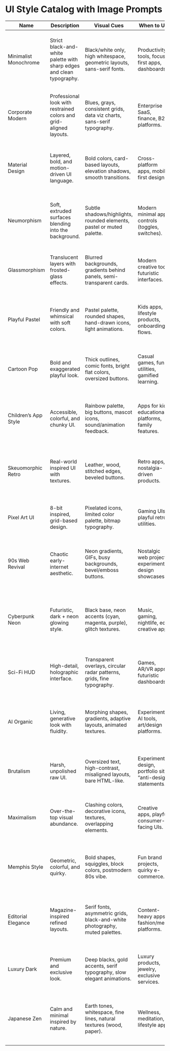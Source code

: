 # UI Style Catalog with Image Prompts

| Name               | Description                                                                 | Visual Cues                                                                                      | When to Use                                                                 | Image Prompt                                                                 |
|--------------------|-----------------------------------------------------------------------------|--------------------------------------------------------------------------------------------------|----------------------------------------------------------------------------|----------------------------------------------------------------------------|
| Minimalist Monochrome | Strict black-and-white palette with sharp edges and clean typography.       | Black/white only, high whitespace, geometric layouts, sans-serif fonts.                          | Productivity tools, focus-first apps, dashboards.                          | Minimalist monochrome app UI, black and white only, sharp edges, grid layout, clean sans-serif typography |
| Corporate Modern   | Professional look with restrained colors and grid-aligned layouts.          | Blues, grays, consistent grids, data viz charts, sans-serif typography.                          | Enterprise SaaS, finance, B2B platforms.                                   | Corporate app dashboard UI, blue and gray palette, clean charts, modern grid layout, professional look |
| Material Design    | Layered, bold, and motion-driven UI language.                               | Bold colors, card-based layouts, elevation shadows, smooth transitions.                          | Cross-platform apps, mobile-first design.                                  | Google Material Design UI, bold colors, cards, shadows, consistent grid, modern app layout |
| Neumorphism        | Soft, extruded surfaces blending into the background.                       | Subtle shadows/highlights, rounded elements, pastel or muted palette.                            | Modern minimal apps, controls (toggles, switches).                         | Neumorphic app UI, soft shadows, rounded buttons, pastel background, subtle highlights |
| Glassmorphism      | Translucent layers with frosted-glass effects.                              | Blurred backgrounds, gradients behind panels, semi-transparent cards.                            | Modern creative tools, futuristic interfaces.                              | Glassmorphism app UI, frosted glass panels, blurred colorful gradient background, layered depth |
| Playful Pastel     | Friendly and whimsical with soft colors.                                    | Pastel palette, rounded shapes, hand-drawn icons, light animations.                              | Kids apps, lifestyle products, onboarding flows.                           | Playful pastel app UI, soft colors, rounded buttons, hand-drawn icons, whimsical design |
| Cartoon Pop        | Bold and exaggerated playful look.                                          | Thick outlines, comic fonts, bright flat colors, oversized buttons.                              | Casual games, fun utilities, gamified learning.                            | Cartoon-style app UI, comic fonts, bold outlines, oversized buttons, flat bright colors |
| Children’s App Style | Accessible, colorful, and chunky UI.                                       | Rainbow palette, big buttons, mascot icons, sound/animation feedback.                            | Apps for kids, educational platforms, family features.                     | Children’s app UI, rainbow colors, chunky buttons, mascot characters, playful animations |
| Skeuomorphic Retro | Real-world inspired UI with textures.                                       | Leather, wood, stitched edges, beveled buttons.                                                  | Retro apps, nostalgia-driven products.                                     | Skeuomorphic retro app UI, leather and wood textures, realistic buttons, nostalgic design |
| Pixel Art UI       | 8-bit inspired, grid-based design.                                          | Pixelated icons, limited color palette, bitmap typography.                                       | Gaming UIs, playful retro utilities.                                       | Pixel art app UI, 8-bit icons, bitmap fonts, retro color palette, game interface |
| 90s Web Revival    | Chaotic early-internet aesthetic.                                           | Neon gradients, GIFs, busy backgrounds, bevel/emboss buttons.                                    | Nostalgic web projects, experimental design showcases.                     | 90s web revival UI, neon gradients, animated gifs, busy backgrounds, skeuomorphic buttons |
| Cyberpunk Neon     | Futuristic, dark + neon glowing style.                                      | Black base, neon accents (cyan, magenta, purple), glitch textures.                               | Music, gaming, nightlife, edgy creative apps.                              | Cyberpunk neon UI, black background, glowing cyan magenta accents, glitch textures, futuristic typography |
| Sci-Fi HUD         | High-detail, holographic interface.                                         | Transparent overlays, circular radar patterns, grids, fine typography.                           | Games, AR/VR apps, futuristic dashboards.                                  | Sci-fi HUD app UI, holographic overlays, radar elements, detailed futuristic interface |
| AI Organic         | Living, generative look with fluidity.                                      | Morphing shapes, gradients, adaptive layouts, animated textures.                                 | Experimental AI tools, art/design platforms.                               | AI organic app UI, fluid generative shapes, morphing gradients, living adaptive layouts |
| Brutalism          | Harsh, unpolished raw UI.                                                   | Oversized text, high-contrast, misaligned layouts, bare HTML-like.                               | Experimental design, portfolio sites, “anti-design” statements.            | Brutalist web app UI, oversized text, raw grid, harsh contrast, unpolished look |
| Maximalism         | Over-the-top visual abundance.                                              | Clashing colors, decorative icons, textures, overlapping elements.                               | Creative apps, playful consumer-facing UIs.                                | Maximalist app UI, clashing bright colors, decorative elements, overloaded visuals |
| Memphis Style      | Geometric, colorful, and quirky.                                            | Bold shapes, squiggles, block colors, postmodern 80s vibe.                                       | Fun brand projects, quirky e-commerce.                                     | Memphis style UI, geometric shapes, squiggles, bold blocks of color, 80s postmodern vibe |
| Editorial Elegance | Magazine-inspired refined layouts.                                          | Serif fonts, asymmetric grids, black-and-white photography, muted palettes.                      | Content-heavy apps, fashion/media platforms.                               | Editorial magazine-style app UI, serif fonts, black-and-white photos, asymmetric grid |
| Luxury Dark        | Premium and exclusive look.                                                 | Deep blacks, gold accents, serif typography, slow elegant animations.                            | Luxury products, jewelry, exclusive services.                              | Luxury dark app UI, deep black with gold accents, serif typography, elegant animations |
| Japanese Zen       | Calm and minimal inspired by nature.                                        | Earth tones, whitespace, fine lines, natural textures (wood, paper).                             | Wellness, meditation, lifestyle apps.                                      | Japanese Zen app UI, earth tones, abundant whitespace, natural textures, calm minimal design |

